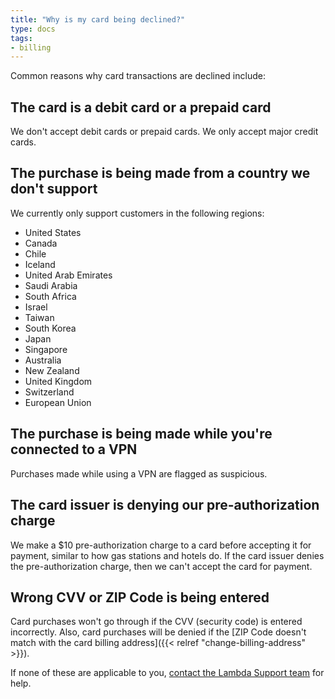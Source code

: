 ```yaml
---
title: "Why is my card being declined?"
type: docs
tags:
- billing
---
```


Common reasons why card transactions are declined include:

## The card is a debit card or a prepaid card

We don't accept debit cards or prepaid cards. We only accept major credit
cards.

## The purchase is being made from a country we don't support

We currently only support customers in the following regions:

- United States
- Canada
- Chile
- Iceland
- United Arab Emirates
- Saudi Arabia
- South Africa
- Israel
- Taiwan
- South Korea
- Japan
- Singapore
- Australia
- New Zealand
- United Kingdom
- Switzerland
- European Union

## The purchase is being made while you're connected to a VPN

Purchases made while using a VPN are flagged as suspicious.

## The card issuer is denying our pre-authorization charge

We make a $10 pre-authorization charge to a card before accepting it for
payment, similar to how gas stations and hotels do. If the card issuer denies
the pre-authorization charge, then we can't accept the card for payment.

## Wrong CVV or ZIP Code is being entered

Card purchases won't go through if the CVV (security code) is entered
incorrectly. Also, card purchases will be denied if the
[ZIP Code doesn't match with the card billing address]({{< relref "change-billing-address" >}}).

If none of these are applicable to you,
[contact the Lambda Support team](https://support.lambdalabs.com/hc/en-us/requests/new)
for help.
